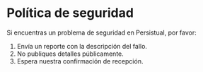 # Política de seguridad

Si encuentras un problema de seguridad en Persistual, por favor:
1. Envía un reporte con la descripción del fallo.
2. No publiques detalles públicamente.
3. Espera nuestra confirmación de recepción.
